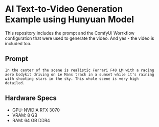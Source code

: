 # AI Text-to-Video Generation Example using Hunyuan Model

This repository includes the prompt and the ComfyUI Worrkflow configuration that were used to generate the video. And yes - the video is included too.

## Prompt
``
In the center of the scene is realistic Ferrari F40 LM with a racing aero bodykit driving on Le Mans track in a sunset while it's raining with shooting stars in the sky. This whole scene is very high detailed.
``

## Hardware Specs
* GPU: NVIDIA RTX 3070
* VRAM: 8 GB
* RAM: 64 GB DDR4
